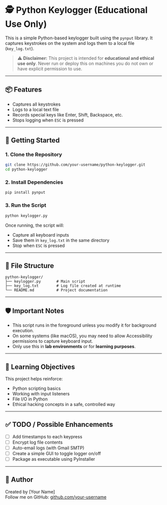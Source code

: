 
# 🕵️ Python Keylogger (Educational Use Only)

This is a simple Python-based keylogger built using the `pynput` library. It captures keystrokes on the system and logs them to a local file (`key_log.txt`).

> ⚠️ **Disclaimer:** This project is intended for **educational and ethical use only**. Never run or deploy this on machines you do not own or have explicit permission to use.

---

## 📦 Features

- Captures all keystrokes
- Logs to a local text file
- Records special keys like Enter, Shift, Backspace, etc.
- Stops logging when `ESC` is pressed

---

## 🚀 Getting Started

### 1. Clone the Repository

```bash
git clone https://github.com/your-username/python-keylogger.git
cd python-keylogger
```

### 2. Install Dependencies

```bash
pip install pynput
```

### 3. Run the Script

```bash
python keylogger.py
```

Once running, the script will:
- Capture all keyboard inputs
- Save them in `key_log.txt` in the same directory
- Stop when `ESC` is pressed

---

## 📁 File Structure

```
python-keylogger/
├── keylogger.py       # Main script
├── key_log.txt        # Log file created at runtime
└── README.md          # Project documentation
```

---

## 🛡️ Important Notes

- This script runs in the foreground unless you modify it for background execution.
- On some systems (like macOS), you may need to allow Accessibility permissions to capture keyboard input.
- Only use this in **lab environments** or for **learning purposes**.

---

## 🧠 Learning Objectives

This project helps reinforce:
- Python scripting basics
- Working with input listeners
- File I/O in Python
- Ethical hacking concepts in a safe, controlled way

---

## ✅ TODO / Possible Enhancements

- [ ] Add timestamps to each keypress
- [ ] Encrypt log file contents
- [ ] Auto-email logs (with Gmail SMTP)
- [ ] Create a simple GUI to toggle logger on/off
- [ ] Package as executable using PyInstaller

---

## 🤝 Author

Created by [Your Name]  
Follow me on GitHub: [github.com/your-username](https://github.com/your-username)
